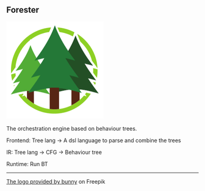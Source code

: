 ## Forester

<img src="logo.png" alt="Forester" width="255"/>

The orchestration engine based on behaviour trees.

Frontend:
Tree lang -> A dsl language to parse and combine the trees

IR: 
Tree lang -> CFG -> Behaviour tree

Runtime:
Run BT

---


<a href="https://www.freepik.com/free-vector/logo-with-abstract-tree_29192741.htm#from_view=detail_alsolike">The logo provided by bunny</a> on Freepik






